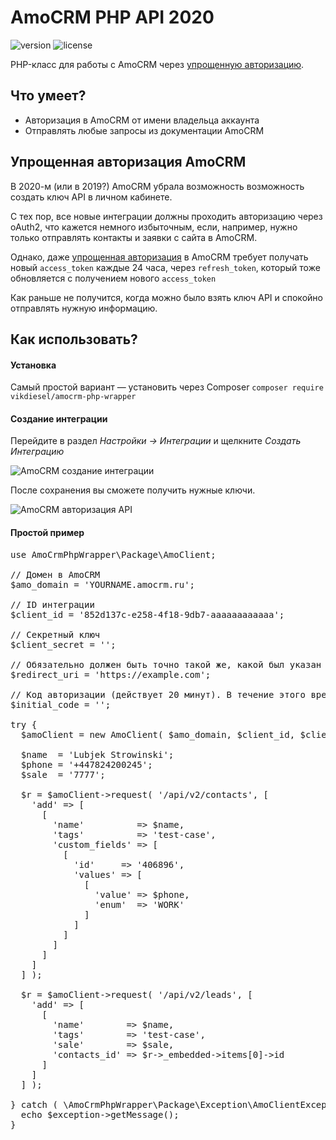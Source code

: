 # AmoCRM PHP API 2020

![version](https://img.shields.io/badge/version-1.0.0-blue.svg)  ![license](https://img.shields.io/badge/license-MIT-blue.svg)

PHP-класс для работы с AmoCRM через [упрощенную авторизацию](#упрощенная-авторизация-amocrm).

## Что умеет?

- Авторизация в AmoCRM от имени владельца аккаунта
- Отправлять любые запросы из документации AmoCRM 

## Упрощенная авторизация AmoCRM

В 2020-м (или в 2019?) AmoCRM убрала возможность возможность создать ключ API в личном кабинете.

С тех пор, все новые интеграции должны проходить авторизацию через oAuth2, что кажется немного избыточным, если, например, нужно только отправлять контакты и заявки с сайта в AmoCRM.

Однако, даже [упрощенная авторизация](https://www.amocrm.ru/developers/content/oauth/easy-auth) в AmoCRM требует получать новый `access_token` каждые 24 часа, через `refresh_token`, который тоже обновляется с получением нового `access_token`

Как раньше не получится, когда можно было взять ключ API и спокойно отправлять нужную информацию. 

## Как использовать?

#### Установка

Самый простой вариант — установить через Composer `composer require vikdiesel/amocrm-php-wrapper`

#### Создание интеграции

Перейдите в раздел *Настройки -> Интеграции* и щелкните *Создать Интеграцию*

![AmoCRM создание интеграции](https://marketto.ru/images/amocrm-1.png?v=1)

После сохранения вы сможете получить нужные ключи.

![AmoCRM авторизация API](https://marketto.ru/images/amocrm-2.png?v=1)

#### Простой пример

<pre>
use AmoCrmPhpWrapper\Package\AmoClient;

// Домен в AmoCRM
$amo_domain = 'YOURNAME.amocrm.ru';

// ID интеграции
$client_id = '852d137c-e258-4f18-9db7-aaaaaaaaaaaa';

// Секретный ключ
$client_secret = '';

// Обязательно должен быть точно такой же, какой был указан при создании интеграции в интерфейсе AmoCRM
$redirect_uri = 'https://example.com';

// Код авторизации (действует 20 минут). В течение этого времени необходимо сделать первый запрос. Если прошло больше времени, то закройте и откройте карточку интеграции заново в интерфейсе amoCRM
$initial_code = '';

try {
  $amoClient = new AmoClient( $amo_domain, $client_id, $client_secret, $redirect_uri, $initial_code );

  $name  = 'Lubjek Strowinski';
  $phone = '+447824200245';
  $sale  = '7777';

  $r = $amoClient->request( '/api/v2/contacts', [
    'add' => [
      [
        'name'          => $name,
        'tags'          => 'test-case',
        'custom_fields' => [
          [
            'id'     => '406896',
            'values' => [
              [
                'value' => $phone,
                'enum'  => 'WORK'
              ]
            ]
          ]
        ]
      ]
    ]
  ] );

  $r = $amoClient->request( '/api/v2/leads', [
    'add' => [
      [
        'name'        => $name,
        'tags'        => 'test-case',
        'sale'        => $sale,
        'contacts_id' => $r->_embedded->items[0]->id
      ]
    ]
  ] );

} catch ( \AmoCrmPhpWrapper\Package\Exception\AmoClientException $exception ) {
  echo $exception->getMessage();
}
</pre>
